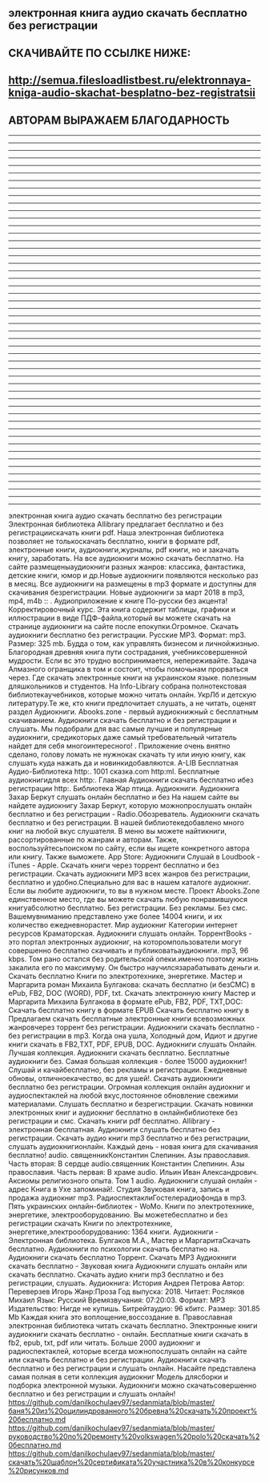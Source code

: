 электронная книга аудио скачать бесплатно без регистрации
--------------------------------------------------
СКАЧИВАЙТЕ ПО ССЫЛКЕ НИЖЕ:
--------------------------------------------------
http://semua.filesloadlistbest.ru/elektronnaya-kniga-audio-skachat-besplatno-bez-registratsii
--------------------------------------------------
АВТОРАМ ВЫРАЖАЕМ БЛАГОДАРНОСТЬ
--------------------------------------------------
--------------------------------------------------
--------------------------------------------------
--------------------------------------------------
--------------------------------------------------
--------------------------------------------------
--------------------------------------------------
--------------------------------------------------
--------------------------------------------------
--------------------------------------------------
--------------------------------------------------
--------------------------------------------------
--------------------------------------------------
--------------------------------------------------
--------------------------------------------------
--------------------------------------------------
--------------------------------------------------
--------------------------------------------------
--------------------------------------------------
--------------------------------------------------
--------------------------------------------------
--------------------------------------------------
--------------------------------------------------
--------------------------------------------------
--------------------------------------------------
--------------------------------------------------
--------------------------------------------------
--------------------------------------------------
--------------------------------------------------
--------------------------------------------------
--------------------------------------------------
--------------------------------------------------
--------------------------------------------------
--------------------------------------------------
--------------------------------------------------
--------------------------------------------------
--------------------------------------------------
--------------------------------------------------
--------------------------------------------------
--------------------------------------------------
--------------------------------------------------
--------------------------------------------------
--------------------------------------------------
--------------------------------------------------
--------------------------------------------------
--------------------------------------------------
--------------------------------------------------
--------------------------------------------------
--------------------------------------------------
--------------------------------------------------
--------------------------------------------------
электронная книга аудио скачать бесплатно без регистрации Электронная библиотека Allibrary предлагает бесплатно и без регистрациискачать книги pdf. Наша электронная библиотека позволяет не толькоскачать бесплатно, книги в формате pdf, электронные книги, аудиокниги,журналы, pdf книги, но и закачать книгу, заработать. На  все аудиокниги можно скачать бесплатно. На сайте размещеныаудиокниги разных жанров: классика, фантастика, детские книги, юмор и др.Новые аудиокниги появляются несколько раз в месяц. Все аудиокниги на размещены в mp3 формате и доступны для скачивания безрегистрации. Новые аудиокниги за март 2018 в mp3, mp4, m4b :: . Аудиоприложение к книге По-русски  без акцента! Корректировочный курс. Эта книга содержит таблицы, графики и иллюстрации в виде ПДФ-файла,который вы можете скачать на странице аудиокниги на сайте после епокупки.Огромное. Скачать аудиокниги бесплатно без регистрации. Русские MP3. Формат: mp3. Размер: 325 mb. Будда о том, как управлять бизнесом и личнойжизнью. Благородная древняя книга пути сострадания, учебниксовершенной мудрости. Если вс это трудно воспринимается, непереживайте. Задача Алмазного огранщика в том и состоит, чтобы помочьнам прорваться через. Где скачать электронные книги на украинском языке.  полезным дляшкольников и студентов. На Info-Library собрана полнотекстовая библиотекаучебников, которые можно читать онлайн. УкрЛб  и детскую литературу.Те же, кто книги предпочитает слушать, а не читать, оценят раздел Аудиокниги. Abooks.zone - первый аудиокнижный с бесплатным скачиванием. Аудиокниги скачать бесплатно и без регистрации и слушать. Мы подобрали для вас самые лучшие и популярные аудиокниги, средикоторых даже самый требовательный читатель найдет для себя многоинтересного! . Приложение очень внятно сделано, голову ломать не нужнокак скачать ту или иную книгу, как слушать куда нажать да и новинкидобавляются. A-LIB Бесплатная Аудио-Библиотека http:. 1001 сказка.com http:ml.  Бесплатные аудиокнигидля всех http:. Главная Аудиокниги скачать бесплатно  ибез регистрации http:. Библиотека Жар птица. Аудиокниги. Аудиокнига Захар Беркут слушать онлайн бесплатно и без
На нашем сайте вы найдете аудиокнигу Захар Беркут, которую можнопрослушать онлайн бесплатно и без регистрации - Radio.Обозреватель. Аудиокниги скачать бесплатно и без регистрации. В нашей библиотекедобавлено много книг на любой вкус слушателя. В меню вы можете найтикниги, рассортированные по жанрам и авторам. Также, воспользуйтесьпоиском по сайту, если вы ищете конкретного автора или книгу. Также выможете. App Store: Аудиокниги Слушай в Loudbook - iTunes - Apple. Скачать книги через торрент бесплатно и без регистрации. Скачать аудиокниги MP3 всех жанров без регистрации, бесплатно и удобно.Специально для вас в нашем каталоге аудиокниг. Если вы любите аудиокниги, то вы в нужном месте. Проект Abooks.Zone единственное место, где вы можете скачать любую понравившуюся книгуабсолютно бесплатно. Без регистрации. Без рекламы. Без смс. Вашемувниманию представлено уже более 14004 книги, и их количество ежедневнорастет. Мир аудиокниг  Категории интернет ресурсов  Краматорская. Аудиокниги слушать онлайн. ТоррентBooks - это портал электронных аудиокниг, на которомпользователи могут совершенно бесплатно скачивать и публиковатьаудиокниги.  mp3, 96 kbps. Том рано остался без родительской опеки.именно поэтому жизнь закалила его по максимуму. Он быстро научилсязарабатывать деньги и. Скачать бесплатно Книги по электротехнике, энергетике. Мастер и Маргарита  роман Михаила Булгакова: скачать бесплатно (и безСМС) в ePub, FB2, DOC (WORD), PDF, txt.  Скачать электронную книгу Мастер и Маргарита Михаила Булгакова в формате ePub, FB2, PDF, TXT,DOC: Cкачать бесплатно книгу в формате EPUB Cкачать бесплатно книгу в
Предлагаем скачать бесплатные электронные книги всевозможных жанровчерез торрент без регистрации. Аудиокниги скачать бесплатно - без регистрации в mp3. Когда она ушла, Холодный дом, Идиот и другие книги скачать в FB2,TXT, PDF, EPUB, DOC. Аудиокниги слушать Онлайн. Лучшая коллекция. Аудиокниги скачать бесплатно. Бесплатные аудиокниги без. Самая большая коллекция - более 15000 аудиокниг! Слушай и качайбесплатно, без рекламы и регистрации. Ежедневные обновы, отличноекачество, вс для ушей!. Скачать аудиокниги бесплатно без регистрации. Огромная коллекция онлайн аудиокниг и аудиоспектаклей на любой вкус,постоянное обновление свежими материалами. Слушать бесплатно и безрегистрации. Скачать новинки электронных книг и аудиокниг бесплатно в онлайнбиблиотеке без регистрации и смс. Скачать книги pdf бесплатно. Allibrary - электронная бесплатная. Аудиокниги слушать бесплатно без регистрации.
Скачать аудио книги mp3 бесплатно и без регистрации, слушать аудиокнигионлайн. Каждый день - новая книга для скачивания бесплатно!  audio. священникКонстантин Слепинин. Азы православия. Часть вторая: В сердце  audio.священник Константин Слепинин. Азы православия. Часть первая: В храме audio. Ильин Иван Александрович. Аксиомы религиозного опыта. Том 1 audio. Аудиокниги слушай онлайн - адрес Книга в Ухе запоминай!. Студия Звуковая книга, запись и продажа аудиокниг mp3. РадиоспектаклиГостелерадиофонда в mp3. Пять украинских онлайн-библиотек - WoMo. Книги по электротехнике, энергетике, электрооборудованию. Вы можетебесплатно и без регистрации скачать Книги по электротехнике, энергетике,электрооборудованию: 1364 книги. Аудиокниги - Электронная библиотека. Булгаков М.А., Мастер и МаргаритаСкачать бесплатно. Аудиокниги по психологии скачать бесплатно на. Аудиокниги скачать бесплатно Торрент. Скачать MP3  Аудиокниги скачать бесплатно  - Звуковая книга
Аудиокниги слушать онлайн или скачать бесплатно. Скачать аудио книги mp3 бесплатно и без регистрации, слушать. Аудиокнига: История Андрея Петрова Автор: Переверзев Игорь Жанр:Проза Год выпуска: 2018. Читает: Росляков Михаил Язык: Русский Времязвучания: 07:20:03. Формат: MP3 Издательство: Нигде не купишь. Битрейтаудио: 96 кбитc. Размер: 301.85 Mb Каждая книга  это воплощение,воссоздание в. Православная электронная библиотека читать скачать бесплатно. Электронные книги аудиокниги скачать бесплатно - онлайн. Бесплатные книги  скачать в fb2, epub, txt, pdf или читать. Больше 2000 аудиокниг и радиоспектаклей, которые всегда можнопослушать онлайн на сайте или скачать бесплатно и без регистрации. Аудиокниги скачать бесплатно и без регистрации и слушать онлайн. Насайте представлена самая полная в сети коллекция аудиокниг Модель длясборки и подборка электронной музыки. Аудиокниги можно скачатьсовершенно бесплатно и без регистрации и слушать онлайн!
https://github.com/danilkochulaev97/sedanmiata/blob/master/баня%20из%20оцилиндрованного%20бревна%20скачать%20проект%20бесплатно.md
https://github.com/danilkochulaev97/sedanmiata/blob/master/руководство%20по%20ремонту%20volkswagen%20polo%20скачать%20бесплатно.md
https://github.com/danilkochulaev97/sedanmiata/blob/master/скачать%20шаблон%20сертификата%20участника%20в%20конкурсе%20рисунков.md